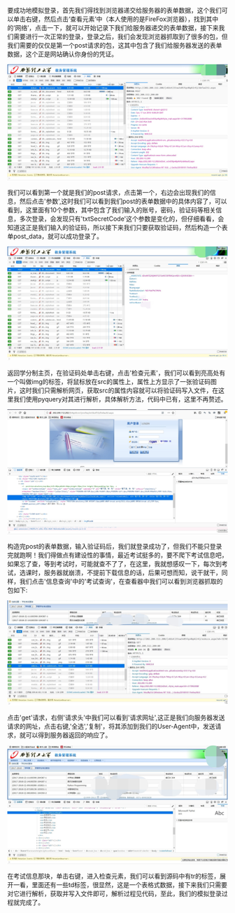 要成功地模拟登录，首先我们得找到浏览器递交给服务器的表单数据，这个我们可以单击右键，然后点击‘查看元素’中（本人使用的是FireFox浏览器），找到其中的‘网络’，点击一下，就可以开始记录下我们给服务器递交的表单数据，接下来我们需要进行一次正常的登录，登录之后，我们会发现浏览器抓取到了很多的包，但我们需要的仅仅是第一个post请求的包，这其中包含了我们给服务器发送的表单数据，这个正是网站确认你身份的凭证。

![image](https://github.com/kingdowliu/SpiderLoginXaut/blob/master/IMG_20180618_001903.JPG)

我们可以看到第一个就是我们的post请求，点击第一个，右边会出现我们的信息，然后点击'参数',这时我们可以看到我们post的表单数据中的具体内容了，可以看到，这里面有10个参数，其中包含了我们输入的账号，密码，验证码等相关信息，多次登录，会发现只有'txtSecretCode'这个参数是变化的，但仔细看看，会知道这正是我们输入的验证码，所以接下来我们只要获取验证码，然后构造一个表单post_data，就可以成功登录了。

![image](https://github.com/kingdowliu/SpiderLoginXaut/blob/master/IMG_20180618_001821.JPG)

返回学分制主页，在验证码处单击右键，点击'检查元素'，我们可以看到亮高处有一个叫做img的标签，将鼠标放在src的属性上，属性上方显示了一张验证码图片，这时我们只需解析网页，获取src的属性内容就可以将验证码写入文件，在这里我们使用pyquery对其进行解析，具体解析方法，代码中已有，这里不再赘述。

![image](https://github.com/kingdowliu/SpiderLoginXaut/blob/master/IMG_20180617_233854.JPG)

构造完post的表单数据，输入验证码后，我们就登录成功了，但我们不能只登录完就跑啊！我们得做点有建设性的事情，最近考试挺多的，要不爬下考试信息吧，如果忘了查，等到考试时，可能就查不了了，在这里，我就想感叹一下，每次到考试，选课时，服务器就崩溃，不提前下载信息的话，后果可想而知，说干就干，同样，我们点击'信息查询'中的'考试查询'，在查看器中我们可以看到浏览器抓取的包如下:

![image](https://github.com/kingdowliu/SpiderLoginXaut/blob/master/IMG_20180618_001419.JPG)

点击'get'请求，右侧'请求头'中我们可以看到'请求网址',这正是我们向服务器发送请求的网址，点击右键,'全选','复制'，将其添加到我们的User-Agent中，发送请求，就可以得到服务器返回的响应了。

![image](https://github.com/kingdowliu/SpiderLoginXaut/blob/master/IMG_20180618_001226.JPG)

在考试信息那块，单击右键，进入检查元素，我们可以看到源码中有tr的标签，展开一看，里面还有一些td标签，很显然，这是一个表格式数据，接下来我们只需要对它进行解析，获取并写入文件即可，解析过程见代码，至此，我们的模拟登录过程就完成了。
